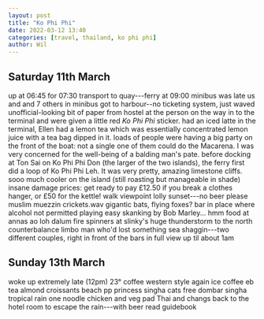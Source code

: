 ```yaml
---
layout: post
title: "Ko Phi Phi"
date: 2022-03-12 13:40
categories: [travel, thailand, ko phi phi]
author: Wil
---
```


## Saturday 11th March

up at 06:45 for 07:30 transport to quay---ferry at 09:00
minibus was late
us and and 7 others in minibus
got to harbour--no ticketing system, just waved unofficial-looking bit of paper from hostel at the person on the way in to the terminal and were given a little red *Ko Phi Phi* sticker.
had an iced latte in the terminal, Ellen had a lemon tea which was essentially concentrated lemon juice with a tea bag dipped in it.
loads of people were having a big party on the front of the boat: not a single one of them could do the Macarena. I was very concerned for the well-being of a balding man's pate.
before docking at Ton Sai on Ko Phi Phi Don (the larger of the two islands), the ferry first did a loop of Ko Phi Phi Leh. It was very pretty, amazing limestone cliffs.
sooo much cooler on the island (still roasting but manageable in shade)
insane damage prices: get ready to pay £12.50 if you break a clothes hanger, or £50 for the kettle!
walk
viewpoint
lolly
sunset---no beer please muslim
muezzin
crickets.wav
gigantic bats, flying foxes?
bar in place where alcohol not permitted playing easy skanking by Bob Marley... hmm
food at annas
ao loh dalum
fire spinners at slinky's
huge thunderstorm to the north
counterbalance limbo
man who'd lost something
sea shaggin---two different couples, right in front of the bars in full view
up til about 1am

## Sunday 13th March

woke up extremely late (12pm)
23° coffee western style again ice coffee eb tea almond croissants
beach
pp princess singha
cats
free dombar singha
tropical rain
one noodle chicken and veg pad Thai and changs
back to the hotel room to escape the rain---with beer
read guidebook

